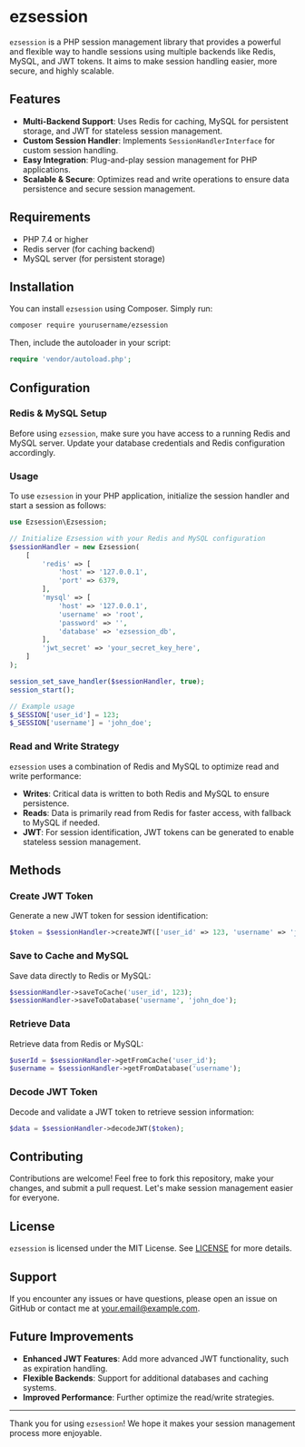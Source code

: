 # ezsession

`ezsession` is a PHP session management library that provides a powerful and flexible way to handle sessions using multiple backends like Redis, MySQL, and JWT tokens. It aims to make session handling easier, more secure, and highly scalable.

## Features

- **Multi-Backend Support**: Uses Redis for caching, MySQL for persistent storage, and JWT for stateless session management.
- **Custom Session Handler**: Implements `SessionHandlerInterface` for custom session handling.
- **Easy Integration**: Plug-and-play session management for PHP applications.
- **Scalable & Secure**: Optimizes read and write operations to ensure data persistence and secure session management.

## Requirements

- PHP 7.4 or higher
- Redis server (for caching backend)
- MySQL server (for persistent storage)

## Installation

You can install `ezsession` using Composer. Simply run:

```sh
composer require yourusername/ezsession
```

Then, include the autoloader in your script:

```php
require 'vendor/autoload.php';
```

## Configuration

### Redis & MySQL Setup
Before using `ezsession`, make sure you have access to a running Redis and MySQL server. Update your database credentials and Redis configuration accordingly.

### Usage

To use `ezsession` in your PHP application, initialize the session handler and start a session as follows:

```php
use Ezsession\Ezsession;

// Initialize Ezsession with your Redis and MySQL configuration
$sessionHandler = new Ezsession(
    [
        'redis' => [
            'host' => '127.0.0.1',
            'port' => 6379,
        ],
        'mysql' => [
            'host' => '127.0.0.1',
            'username' => 'root',
            'password' => '',
            'database' => 'ezsession_db',
        ],
        'jwt_secret' => 'your_secret_key_here',
    ]
);

session_set_save_handler($sessionHandler, true);
session_start();

// Example usage
$_SESSION['user_id'] = 123;
$_SESSION['username'] = 'john_doe';
```

### Read and Write Strategy
`ezsession` uses a combination of Redis and MySQL to optimize read and write performance:
- **Writes**: Critical data is written to both Redis and MySQL to ensure persistence.
- **Reads**: Data is primarily read from Redis for faster access, with fallback to MySQL if needed.
- **JWT**: For session identification, JWT tokens can be generated to enable stateless session management.

## Methods

### Create JWT Token
Generate a new JWT token for session identification:

```php
$token = $sessionHandler->createJWT(['user_id' => 123, 'username' => 'john_doe']);
```

### Save to Cache and MySQL
Save data directly to Redis or MySQL:

```php
$sessionHandler->saveToCache('user_id', 123);
$sessionHandler->saveToDatabase('username', 'john_doe');
```

### Retrieve Data
Retrieve data from Redis or MySQL:

```php
$userId = $sessionHandler->getFromCache('user_id');
$username = $sessionHandler->getFromDatabase('username');
```

### Decode JWT Token
Decode and validate a JWT token to retrieve session information:

```php
$data = $sessionHandler->decodeJWT($token);
```

## Contributing

Contributions are welcome! Feel free to fork this repository, make your changes, and submit a pull request. Let's make session management easier for everyone.

## License

`ezsession` is licensed under the MIT License. See [LICENSE](LICENSE) for more details.

## Support

If you encounter any issues or have questions, please open an issue on GitHub or contact me at [your.email@example.com](mailto:your.email@example.com).

## Future Improvements

- **Enhanced JWT Features**: Add more advanced JWT functionality, such as expiration handling.
- **Flexible Backends**: Support for additional databases and caching systems.
- **Improved Performance**: Further optimize the read/write strategies.

---

Thank you for using `ezsession`! We hope it makes your session management process more enjoyable.
